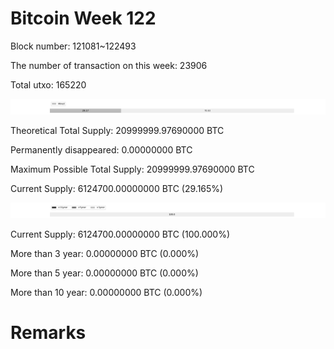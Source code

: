 # Bitcoin Week 122

Block number: 121081~122493

The number of transaction on this week: 23906

Total utxo: 165220

![](../images/mined_week122.png)

Theoretical Total Supply: 20999999.97690000 BTC

Permanently disappeared: 0.00000000 BTC

Maximum Possible Total Supply: 20999999.97690000 BTC

Current Supply: 6124700.00000000 BTC (29.165%)

![](../images/year_week122.png)


Current Supply: 6124700.00000000 BTC (100.000%)

More than 3 year: 0.00000000 BTC (0.000%)

More than 5 year: 0.00000000 BTC (0.000%)

More than 10 year: 0.00000000 BTC (0.000%)

# Remarks

